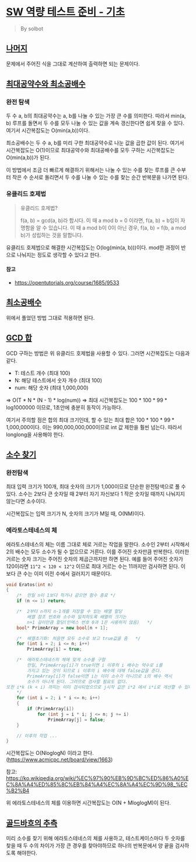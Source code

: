 # [SW 역량 테스트 준비 - 기초](https://www.acmicpc.net/workbook/view/3935)
> By solbot

## [나머지](https://www.acmicpc.net/problem/10430)
문제에서 주어진 식을 그대로 계산하여 출력하면 되는 문제이다.

## [최대공약수와 최소공배수](https://www.acmicpc.net/problem/2609)
### 완전 탐색
두 수 a, b의 최대공약수는 a, b를 나눌 수 있는 가장 큰 수를 의미한다. 따라서 min(a, b) 루프를 돌면서 두 수를 모두 나눌 수 있는 값을 계속 갱신한다면 쉽게 찾을 수 있다. 여기서 시간복잡도는 O(min(a,b))이다.

최소공배수는 두 수 a, b를 미리 구한 최대공약수로 나눈 값을 곱한 값이 된다. 여기서 시간복잡도는 O(1)이므로 최대공약수와 최대공배수를 모두 구하는 시간복잡도는 O(min(a,b))가 된다.

이 방법에서 조금 더 빠르게 해결하기 위해서는 나눌 수 있는 수를 찾는 루프를 큰 수부터 작은 수 순서로 돌리면서 두 수를 나눌 수 있는 수를 찾는 순간 반복문을 나가면 된다.

### 유클리드 호제법
> 유클리드 호제법?
>
> f(a, b) = gcd(a, b)라 합시다. 이 때 a mod b = 0 이라면, f(a, b) = b임이 자명함을 알 수 있습니다. 이 때 a mod b이 0이 아닌 경우, f(a, b) = f(b, a mod b)가 성립하는 것을 말합니다.

유클리드 호제법으로 해결한 시간복잡도는 O(log(min(a, b)))이다. mod한 과정이 반으로 나눠지는 정도로 생각할 수 있다고 한다.

#### 참고
- <https://opentutorials.org/course/1685/9533>


## [최소공배수](https://www.acmicpc.net/problem/1934)
위에서 풀었던 방법 그대로 적용하면 된다.


## [GCD 합](https://www.acmicpc.net/problem/9613)
GCD 구하는 방법은 위 유클리드 호제법을 사용할 수 있다. 그러면 시간복잡도는 다음과 같다.
- T: 테스트 개수 (최대 100)
- N: 해당 테스트에서 숫자 개수 (최대 100)
- num: 해당 숫자 (최대 1,000,000)

=> O(T * N * (N - 1) * log(num))
=> 최대 시간복잡도는 100 * 100 * 99 * log1000000 이므로, 1초안에 충분히 동작이 가능하다.

여기서 주의할 점은 합의 최대 크기인데, 할 수 있는 최대 합은 100 * 100 * 99 * 1,000,000이다. 이는 990,000,000,000이므로 int 값 제한을 훨씬 넘는다. 따라서 longlong을 사용해야 한다.

## [소수 찾기](https://www.acmicpc.net/problem/1978)
### 완전탐색
최대 입력 크기가 100개, 최대 숫자의 크기가 1,000이므로 단순한 완전탐색으로 풀 수 있다. 소수는 2보다 큰 숫자일 때 2부터 자기 자신보다 1 작은 숫자일 때까지 나눠지지 않는다면 소수이다.

시간복잡도는 입력 크기가 N, 숫자의 크기가 M일 때, O(NM)이다.

### 에라토스테네스의 체
에라토스테네스의 체는 이름 그대로 체로 거르는 작업을 말한다. 소수인 2부터 시작해서 2의 배수는 모두 소수가 될 수 없으므로 거른다. 이를 주어진 숫자만큼 반복한다. 이러한 거르는 숫자 크기는 주어진 숫자의 제곱근까지만 하면 된다. 예를 들어 주어진 숫자가 120이라면 `11^2 < 120 < 12^2` 이므로 최대 거르는 수는 11까지만 검사하면 된다. 이보다 큰 수는 이미 이전 수에서 걸러지기 때문이다.

```cpp
void Eratos(int n)
{
    /*  만일 n이 1보다 작거나 같으면 함수 종료 */
    if (n <= 1) return;

    /*	2부터 n까지 n-1개를 저장할 수 있는 배열 할당
		배열 참조 번호와 소수와 일치하도록 배열의 크기는
		n+1 길이만큼 할당(인덱스 번호 0과 1은 사용하지 않음)	*/
	bool* PrimeArray = new bool[n + 1];

	/*  배열초기화: 처음엔 모두 소수로 보고 true값을 줌	*/
	for (int i = 2; i <= n; i++)
	    PrimeArray[i] = true;

	/*	에라토스테네스의 체에 맞게 소수를 구함
		만일, PrimeArray[i]가 true이면 i 이후의 i 배수는 약수로 i를
		가지고 있는 것이 되므로 i 이후의 i 배수에 대해 false값을 준다.
		PrimeArray[i]가 false이면 i는 이미 소수가 아니므로 i의 배수 역시
		소수가 아니게 된다. 그러므로 검사할 필요도 없다.
또한 i*k (k < i) 까지는 이미 검사되었으므로 j시작 값은 i*2 에서 i*i로 개선할 수 있다.
	*/
	for (int i = 2; i * i <= n; i++)
	{
		if (PrimeArray[i])
			for (int j = i * i; j <= n; j += i)
			    PrimeArray[j] = false;
	}

	// 이후의 작업 ...
}
```

시간복잡도는 O(NloglogN) 이라고 한다. (https://www.acmicpc.net/board/view/1663)

참고: <https://ko.wikipedia.org/wiki/%EC%97%90%EB%9D%BC%ED%86%A0%EC%8A%A4%ED%85%8C%EB%84%A4%EC%8A%A4%EC%9D%98_%EC%B2%B4>

위 에라토스테네스의 체를 이용하면 시간복잡도는 O(N + MloglogM)이 된다.


## [골드바흐의 추측](https://www.acmicpc.net/problem/6588)
미리 소수를 찾기 위해 에라토스테네스의 체를 사용하고, 테스트케이스마다 두 숫자를 찾을 때 두 수의 차이가 가장 큰 경우를 찾아야하므로 하나의 반복문에서 양 끝을 검사하도록 해야한다.